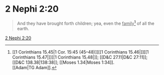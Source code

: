 # 2 Nephi 2:20

> And they have brought forth children; yea, even the <u>family</u>[^a] of all the earth.

[2 Nephi 2:20](https://www.churchofjesuschrist.org/study/scriptures/bofm/2-ne/2?lang=eng&id=p20#p20)


[^a]: [[1 Corinthians 15.45|1 Cor. 15:45 (45–48)]][[1 Corinthians 15.46|]][[1 Corinthians 15.47|]][[1 Corinthians 15.48|]]; [[D&C 27.11|D&C 27:11]]; [[D&C 138.38|138:38]]; [[Moses 1.34|Moses 1:34]]. [[Adam|TG Adam]].  
